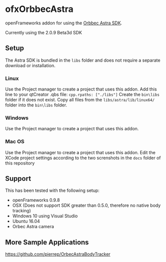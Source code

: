 # ofxOrbbecAstra

openFrameworks addon for using the [Orbbec Astra SDK](https://orbbec3d.com/develop/). 

Currently using the 2.0.9 Beta3d SDK

## Setup

The Astra SDK is bundled in the `libs` folder and does not require a separate download or installation.

### Linux
Use the Project manager to create a project that uses this addon.
Add this line to your qtCreator .qbs file: `cpp.rpaths: ["./libs"]`
Create the `bin\libs` folder if it does not exist.
Copy all files from the `libs/astra/lib/linux64/` folder into the `bin\libs` folder. 

### Windows
Use the Project manager to create a project that uses this addon.

### Mac OS
Use the Project manager to create a project that uses this addon.
Edit the XCode project settings according to the two screnshots in the `docs` folder of this repository

## Support

This has been tested with the following setup:

- openFrameworks 0.9.8
- OSX (Does not support SDK greater than 0.5.0, therefore no native body tracking)
- Windows 10 using Visual Studio
- Ubuntu 16.04
- Orbec Astra camera

## More Sample Applications
https://github.com/pierrep/OrbecAstraBodyTracker

